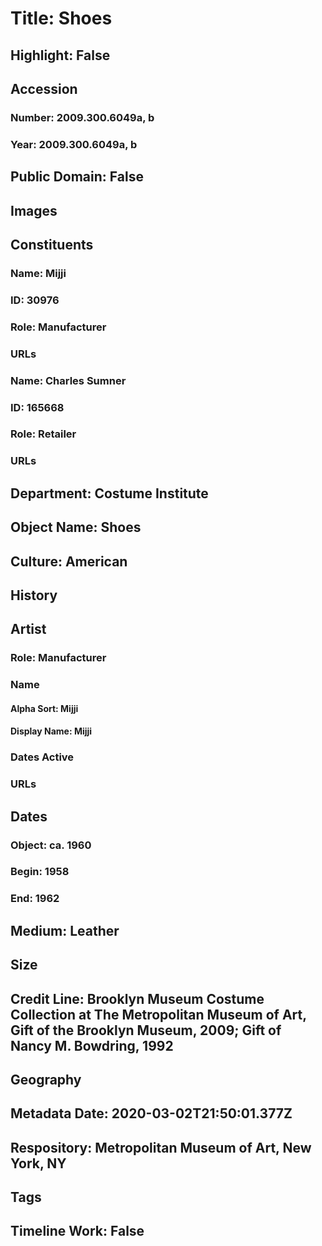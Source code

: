 # Title: Shoes
## Highlight: False
## Accession
### Number: 2009.300.6049a, b
### Year: 2009.300.6049a, b
## Public Domain: False
## Images
## Constituents
### Name: Mijji
### ID: 30976
### Role: Manufacturer
### URLs
### Name: Charles Sumner
### ID: 165668
### Role: Retailer
### URLs
## Department: Costume Institute
## Object Name: Shoes
## Culture: American
## History
## Artist
### Role: Manufacturer
### Name
#### Alpha Sort: Mijji
#### Display Name: Mijji
### Dates Active
### URLs
## Dates
### Object: ca. 1960
### Begin: 1958
### End: 1962
## Medium: Leather
## Size
## Credit Line: Brooklyn Museum Costume Collection at The Metropolitan Museum of Art, Gift of the Brooklyn Museum, 2009; Gift of Nancy M. Bowdring, 1992
## Geography
## Metadata Date: 2020-03-02T21:50:01.377Z
## Respository: Metropolitan Museum of Art, New York, NY
## Tags
## Timeline Work: False